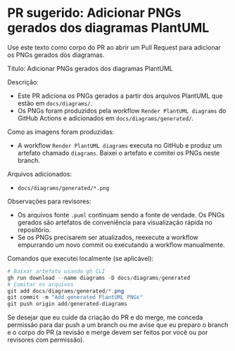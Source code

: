 # PR sugerido: Adicionar PNGs gerados dos diagramas PlantUML

Use este texto como corpo do PR ao abrir um Pull Request para adicionar os PNGs gerados dos diagramas.

Título: Adicionar PNGs gerados dos diagramas PlantUML

Descrição:

- Este PR adiciona os PNGs gerados a partir dos arquivos PlantUML que estão em `docs/diagrams/`.
- Os PNGs foram produzidos pela workflow `Render PlantUML diagrams` do GitHub Actions e adicionados em `docs/diagrams/generated/`.

Como as imagens foram produzidas:
- A workflow `Render PlantUML diagrams` executa no GitHub e produz um artefato chamado `diagrams`. Baixei o artefato e comitei os PNGs neste branch.

Arquivos adicionados:
- `docs/diagrams/generated/*.png`

Observações para revisores:
- Os arquivos fonte `.puml` continuam sendo a fonte de verdade. Os PNGs gerados são artefatos de conveniência para visualização rápida no repositório.
- Se os PNGs precisarem ser atualizados, reexecute a workflow empurrando um novo commit ou executando a workflow manualmente.

Comandos que executei localmente (se aplicável):

```powershell
# Baixar artefato usando gh CLI
gh run download --name diagrams -D docs/diagrams/generated
# Comitar os arquivos
git add docs/diagrams/generated/*.png
git commit -m "Add generated PlantUML PNGs"
git push origin add/generated-diagrams
```

Se desejar que eu cuide da criação do PR e do merge, me conceda permissão para dar push a um branch ou me avise que eu preparo o branch e o corpo do PR (a revisão e merge devem ser feitos por você ou por revisores com permissão).